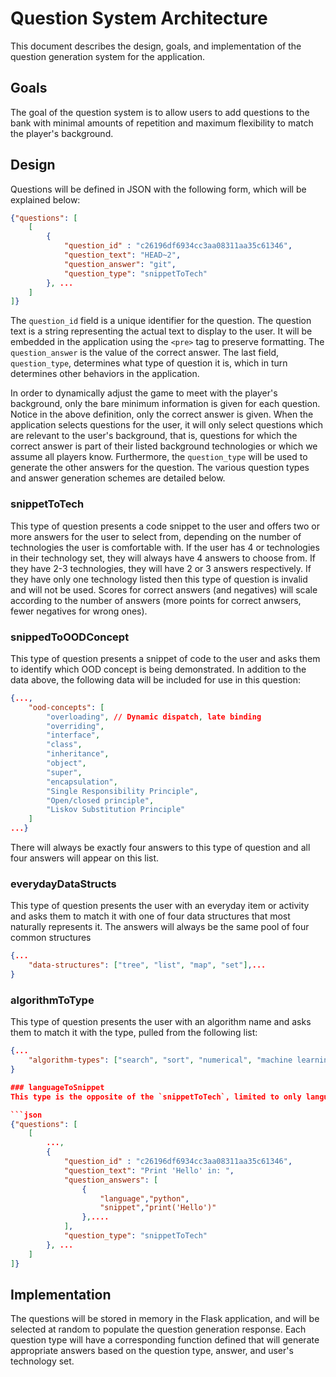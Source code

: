 # Question System Architecture

This document describes the design, goals, and implementation of the question generation system for the application.

## Goals
The goal of the question system is to allow users to add questions to the bank with minimal amounts of repetition and maximum flexibility to match the player's background.

## Design
Questions will be defined in JSON with the following form, which will be explained below:

```json
{"questions": [
    [
        {
            "question_id" : "c26196df6934cc3aa08311aa35c61346",
            "question_text": "HEAD~2",
            "question_answer": "git",
            "question_type": "snippetToTech"
        }, ...
    ]
]}
```

The `question_id` field is a unique identifier for the question.  The question text is a string representing the actual text to display to the user.  It will be embedded in the application using the `<pre>` tag to preserve formatting.  The `question_answer` is the value of the correct answer.  The last field, `question_type`, determines what type of question it is, which in turn determines other behaviors in the application.

In order to dynamically adjust the game to meet with the player's background, only the bare minimum information is given for each question.  Notice in the above definition, only the correct answer is given.  When the application selects questions for the user, it will only select questions which are relevant to the user's background, that is, questions for which the correct answer is part of their listed background technologies or which we assume all players know.  Furthermore, the `question_type` will be used to generate the other answers for the question.  The various question types and answer generation schemes are detailed below.

### snippetToTech
This type of question presents a code snippet to the user and offers two or more answers for the user to select from, depending on the number of technologies the user is comfortable with.  If the user has 4 or technologies in their technology set, they will always have 4 answers to choose from.  If they have 2-3 technologies, they will have 2 or 3 answers respectively.  If they have only one technology listed then this type of question is invalid and will not be used.  Scores for correct answers (and negatives) will scale according to the number of answers (more points for correct anwsers, fewer negatives for wrong ones).

### snippedToOODConcept
This type of question presents a snippet of code to the user and asks them to identify which OOD concept is being demonstrated.  In addition to the data above, the following data will be included for use in this question:

```json
{...,
    "ood-concepts": [
        "overloading", // Dynamic dispatch, late binding
        "overriding", 
        "interface",
        "class",
        "inheritance",
        "object",
        "super",
        "encapsulation",
        "Single Responsibility Principle",
        "Open/closed principle",
        "Liskov Substitution Principle"
    ]
...}
```

There will always be exactly four answers to this type of question and all four answers will appear on this list.

### everydayDataStructs
This type of question presents the user with an everyday item or activity and asks them to match it with one of four data structures that most naturally represents it.  The answers will always be the same pool of four common structures

```json
{...
    "data-structures": ["tree", "list", "map", "set"],...
}
```

### algorithmToType
This type of question presents the user with an algorithm name and asks them to match it with the type, pulled from the following list:

```json
{...
    "algorithm-types": ["search", "sort", "numerical", "machine learning/ai"],...
}

### languageToSnippet
This type is the opposite of the `snippetToTech`, limited to only languages.  In this, the user is given a language and asked to pick which snippet of code could be that language.  Each of the code snippets will be be doing the same, or very similar, tasks.  The format of this type of question is slightly different than the one presented above:

```json
{"questions": [
    [
        ...,
        {
            "question_id" : "c26196df6934cc3aa08311aa35c61346",
            "question_text": "Print 'Hello' in: ",
            "question_answers": [
                {
                    "language","python",
                    "snippet","print('Hello')"
                },....
            ],
            "question_type": "snippetToTech"
        }, ...
    ]
]}
```

## Implementation
The questions will be stored in memory in the Flask application, and will be selected at random to populate the question generation response.  Each question type will have a corresponding function defined that will generate appropriate answers based on the question type, answer, and user's technology set.